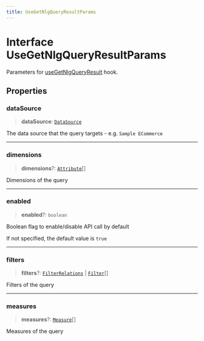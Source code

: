 ```yaml
---
title: UseGetNlgQueryResultParams
---
```


# Interface UseGetNlgQueryResultParams

Parameters for [useGetNlgQueryResult](../generative-ai/function.useGetNlgQueryResult.md) hook.

## Properties

### dataSource

> **dataSource**: [`DataSource`](../../sdk-data/type-aliases/type-alias.DataSource.md)

The data source that the query targets - e.g. `Sample ECommerce`

***

### dimensions

> **dimensions**?: [`Attribute`](../../sdk-data/interfaces/interface.Attribute.md)[]

Dimensions of the query

***

### enabled

> **enabled**?: `boolean`

Boolean flag to enable/disable API call by default

If not specified, the default value is `true`

***

### filters

> **filters**?: [`FilterRelations`](../../sdk-data/interfaces/interface.FilterRelations.md) \| [`Filter`](../../sdk-data/interfaces/interface.Filter.md)[]

Filters of the query

***

### measures

> **measures**?: [`Measure`](../../sdk-data/interfaces/interface.Measure.md)[]

Measures of the query

